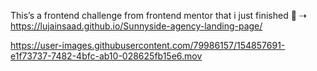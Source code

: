 
This’s a frontend challenge from frontend mentor that i just finished 🍊
⇢ https://lujainsaad.github.io/Sunnyside-agency-landing-page/


https://user-images.githubusercontent.com/79986157/154857691-e1f73737-7482-4bfc-ab10-028625fb15e6.mov

